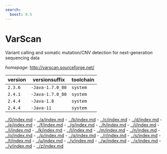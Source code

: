 ```yaml
---
search:
  boost: 0.5
---
```

# VarScan

Variant calling and somatic mutation/CNV detection for next-generation sequencing data

*homepage*: <http://varscan.sourceforge.net/>

version | versionsuffix | toolchain
--------|---------------|----------
``2.3.6`` | ``-Java-1.7.0_80`` | ``system``
``2.4.1`` | ``-Java-1.7.0_80`` | ``system``
``2.4.4`` | ``-Java-1.8`` | ``system``
``2.4.4`` | ``-Java-11`` | ``system``

[../0/index.md](0) - [../a/index.md](a) - [../b/index.md](b) - [../c/index.md](c) - [../d/index.md](d) - [../e/index.md](e) - [../f/index.md](f) - [../g/index.md](g) - [../h/index.md](h) - [../i/index.md](i) - [../j/index.md](j) - [../k/index.md](k) - [../l/index.md](l) - [../m/index.md](m) - [../n/index.md](n) - [../o/index.md](o) - [../p/index.md](p) - [../q/index.md](q) - [../r/index.md](r) - [../s/index.md](s) - [../t/index.md](t) - [../u/index.md](u) - [../v/index.md](v) - [../w/index.md](w) - [../x/index.md](x) - [../y/index.md](y) - [../z/index.md](z)

